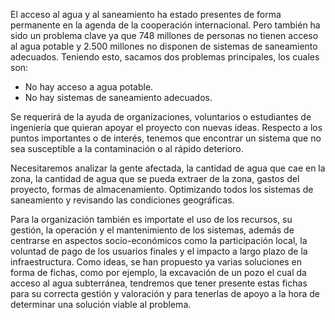 El acceso al agua y al saneamiento ha estado presentes de forma permanente en la agenda de la cooperación internacional. Pero también ha sido un problema clave ya que 748 millones de personas no tienen acceso al agua potable y 2.500 millones no disponen de sistemas de saneamiento adecuados. Teniendo esto, sacamos dos problemas principales, los cuales son:

  - No hay acceso a agua potable.
  - No hay sistemas de saneamiento adecuados.

Se requerirá de la ayuda de organizaciones, voluntarios o estudiantes de ingeniería que quieran apoyar el proyecto con nuevas ideas. Respecto a los puntos importantes o de interés, tenemos que encontrar un sistema que no sea susceptible a la contaminación o al rápido deterioro. 

Necesitaremos analizar la gente afectada, la cantidad de agua que cae en la zona, la cantidad de agua que se pueda extraer de la zona, gastos del proyecto, formas de almacenamiento. Optimizando todos los sistemas de saneamiento y revisando las condiciones geográficas.

Para la organización también es importate el uso de los recursos, su gestión, la operación y el mantenimiento de los sistemas, además de centrarse en aspectos socio-económicos como la participación local, la voluntad de pago de los usuarios finales y el impacto a largo plazo de la infraestructura. Como ideas, se han propuesto ya varias soluciones en forma de fichas, como por ejemplo, la excavación de un pozo el cual da acceso al agua subterránea, tendremos que tener presente estas fichas para su correcta gestión y valoración y para tenerlas de apoyo a la hora de determinar una solución viable al problema.
